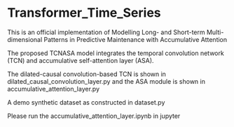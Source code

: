 # Transformer_Time_Series

This is an official implementation of Modelling Long- and Short-term Multi-dimensional Patterns in Predictive Maintenance with Accumulative Attention

The proposed TCNASA model integrates the temporal convolution network (TCN) and accumulative self-attention layer (ASA).

The dilated-causal convolution-based TCN is shown in dilated_causal_convolution_layer.py and the ASA module is shown in accumulative_attention_layer.py

A demo synthetic dataset as constructed in dataset.py

Please run the accumulative_attention_layer.ipynb in jupyter 

